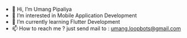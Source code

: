 - 👋 Hi, I’m Umang Pipaliya
- 👀 I’m interested in Mobile Application Development
- 🌱 I’m currently learning Flutter Development
- 📫 How to reach me ? just send mail to : umang.loopbots@gmail.com

<!---
Umang18009/Umang18009 is a ✨ special ✨ repository because its `README.md` (this file) appears on your GitHub profile.
You can click the Preview link to take a look at your changes.
--->

